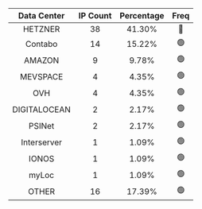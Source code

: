 | Data Center | IP Count | Percentage | Freq |
|:------------:|:--------:|:-----------:|:-----:|
| HETZNER | 38 | 41.30% | 🔴 |
| Contabo | 14 | 15.22% | 🟢 |
| AMAZON | 9 | 9.78% | 🟢 |
| MEVSPACE | 4 | 4.35% | 🟢 |
| OVH | 4 | 4.35% | 🟢 |
| DIGITALOCEAN | 2 | 2.17% | 🟢 |
| PSINet | 2 | 2.17% | 🟢 |
| Interserver | 1 | 1.09% | 🟢 |
| IONOS | 1 | 1.09% | 🟢 |
| myLoc | 1 | 1.09% | 🟢 |
| OTHER | 16 | 17.39% | 🟢 |